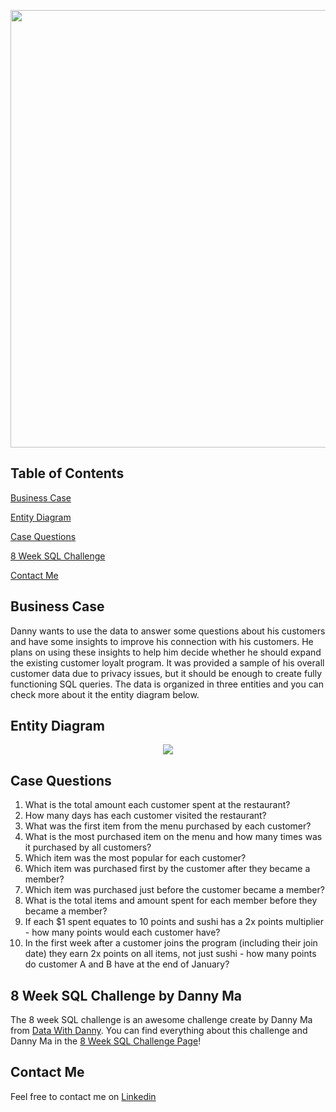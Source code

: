 <p align="center">
  <img src="https://user-images.githubusercontent.com/11970888/130274690-935514f2-87d6-475e-a081-d72cd6fda26b.png" width="700" position="center"/>
</p>

## Table of Contents
[Business Case](#businesscase)

[Entity Diagram](#diagram)

[Case Questions](#questions)

[8 Week SQL Challenge](#challenge)

[Contact Me](#contact)


<a name="businesscase"/>

## Business Case

Danny wants to use the data to answer some questions about his customers and have some insights to improve his connection with his customers. He plans on using these insights to help him decide whether he should expand the existing customer loyalt program.
It was provided a sample of his overall customer data due to privacy issues, but it should be enough to create fully functioning SQL queries. The data is organized in three entities and you can check more about it the entity diagram below.


<a name="diagram"/>

## Entity Diagram

<p align="center">
  <img src="https://user-images.githubusercontent.com/11970888/130276128-d3370491-8cc3-4d6e-9baf-820dd20ca386.png" position="center"/>
</p>

<a name="questions"/>

## Case Questions


1. What is the total amount each customer spent at the restaurant?
2. How many days has each customer visited the restaurant?
3. What was the first item from the menu purchased by each customer?
4. What is the most purchased item on the menu and how many times was it purchased by all customers?
5. Which item was the most popular for each customer?
6. Which item was purchased first by the customer after they became a member?
7. Which item was purchased just before the customer became a member?
8. What is the total items and amount spent for each member before they became a member?
9. If each $1 spent equates to 10 points and sushi has a 2x points multiplier - how many points would each customer have?
10. In the first week after a customer joins the program (including their join date) they earn 2x points on all items, not just sushi - how many points do customer A and B have at the end of January?


<a name="challenge"/>

## 8 Week SQL Challenge by Danny Ma

The 8 week SQL challenge is an awesome challenge create by Danny Ma from [Data With Danny](https://www.datawithdanny.com/).
You can find everything about this challenge and Danny Ma in the [8 Week SQL Challenge Page](https://8weeksqlchallenge.com/)!

<a name="contact"/>

## Contact Me

Feel free to contact me on [Linkedin](https://www.linkedin.com/in/alysterfernandes/)
